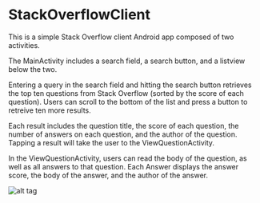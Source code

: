 # StackOverflowClient
This is a simple Stack Overflow client Android app composed of two activities.

The MainActivity includes a search field, a search button, and a listview below the two. 

Entering a query in the search field and hitting the search button retrieves the top ten questions from Stack Overflow (sorted by the score of each question). Users can scroll to the bottom of the list and press a button to retreive ten more results.

Each result includes the question title, the score of each question, the number of answers on each question, and the author of the question. Tapping a result will take the user to the ViewQuestionActivity.

In the ViewQuestionActivity, users can read the body of the question, as well as all answers to that question. Each Answer displays the answer score, the body of the answer, and the author of the answer.

![alt tag](http://i64.tinypic.com/s667vb.jpg)

